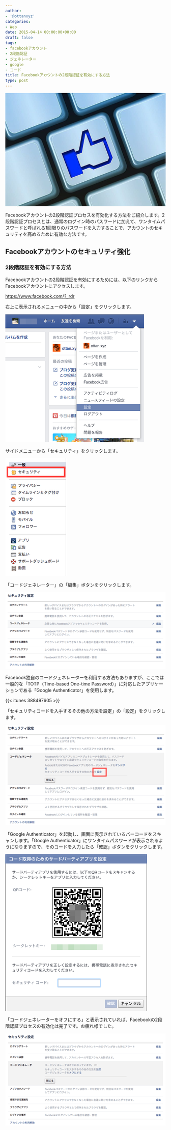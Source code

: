 ```yaml
---
author:
- '@ottanxyz'
categories:
- Web
date: 2015-04-14 00:00:00+00:00
draft: false
tags:
- facebookアカウント
- 2段階認証
- ジェネレーター
- google
- コード
title: Facebookアカウントの2段階認証を有効にする方法
type: post
---
```


![](150406-5522519859081.jpg)

Facebookアカウントの2段階認証プロセスを有効化する方法をご紹介します。2段階認証プロセスとは、通常のログイン時のパスワードに加えて、ワンタイムパスワードと呼ばれる1回限りのパスワードを入力することで、アカウントのセキュリティを高めるために有効な方法です。

## Facebookアカウントのセキュリティ強化

### 2段階認証を有効にする方法

Facebookアカウントの2段階認証を有効にするためには、以下のリンクからFacebookアカウントにアクセスします。

<https://www.facebook.com/?_rdr>

右上に表示されるメニューの中から「設定」をクリックします。

![](150406-5522519932b3e.png)

サイドメニューから「セキュリティ」をクリックします。

![](150406-5522519b5c370.png)

「コードジェネレーター」の「編集」ボタンをクリックします。

![](150408-5524eceaadf19.png)

Facebook独自のコードジェネレーターを利用する方法もありますが、ここでは一般的な「TOTP（Time-based One-time Password）」に対応したアプリケーションである「Google Authenticator」を使用します。

{{< itunes 388497605 >}}

「セキュリティコードを入手するその他の方法を設定」の「設定」をクリックします。

![](150408-5524ececebf71.png)

「Google Authenticator」を起動し、画面に表示されているバーコードをスキャンします。「Google Authenticator」にワンタイムパスワードが表示されるようになりますので、そのコードを入力したら「確認」ボタンをクリックします。

![](150408-5524ecef8b0ca.png)

「コードジェネレーターをオフにする」と表示されていれば、Facebookの2段階認証プロセスの有効化は完了です。お疲れ様でした。

![](150408-5524ecf223c92.png)

